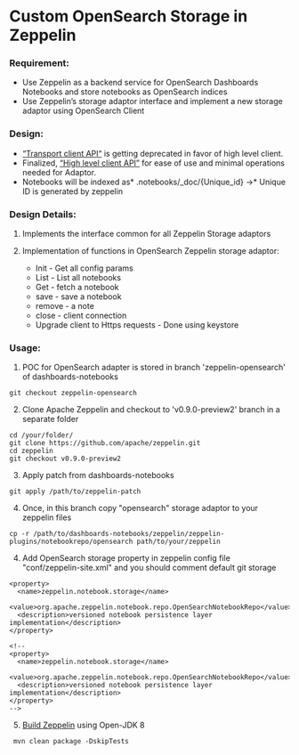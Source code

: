 # **Custom OpenSearch Storage in Zeppelin**

### **Requirement:**

- Use Zeppelin as a backend service for OpenSearch Dashboards Notebooks and store notebooks as OpenSearch indices
- Use Zeppelin’s storage adaptor interface and implement a new storage adaptor using OpenSearch Client

### **Design:**

- [“Transport client API“](https://www.elastic.co/guide/en/elasticsearch/client/java-api/current/transport-client.html) is getting deprecated in favor of high level client.
- Finalized, [“High level client API”](https://www.elastic.co/guide/en/elasticsearch/client/java-rest/7.8/java-rest-high.html) for ease of use and minimal operations needed for Adaptor.
- Notebooks will be indexed as* .notebooks/\_doc/{Unique_id} →* Unique ID is generated by zeppelin

### **Design Details:**

1. Implements the interface common for all Zeppelin Storage adaptors
2. Implementation of functions in OpenSearch Zeppelin storage adaptor:

   - Init - Get all config params
   - List - List all notebooks
   - Get - fetch a notebook
   - save - save a notebook
   - remove - a note
   - close - client connection
   - Upgrade client to Https requests - Done using keystore

### **Usage:**

1. POC for OpenSearch adapter is stored in branch 'zeppelin-opensearch' of dashboards-notebooks
```
git checkout zeppelin-opensearch
```
2. Clone Apache Zeppelin and checkout to 'v0.9.0-preview2' branch in a separate folder 
```
cd /your/folder/
git clone https://github.com/apache/zeppelin.git
cd zeppelin
git checkout v0.9.0-preview2
```
3. Apply patch from dashboards-notebooks
```
git apply /path/to/zeppelin-patch
```
4. Once, in this branch copy "opensearch" storage adaptor to your zeppelin files
```
cp -r /path/to/dashboards-notebooks/zeppelin/zeppelin-plugins/notebookrepo/opensearch path/to/your/zeppelin
```
4. Add OpenSearch storage property in zeppelin config file "conf/zeppelin-site.xml" and you should comment default git storage
```
<property>
  <name>zeppelin.notebook.storage</name>
  <value>org.apache.zeppelin.notebook.repo.OpenSearchNotebookRepo</value>
  <description>versioned notebook persistence layer implementation</description>
</property>

<!-- 
<property>
  <name>zeppelin.notebook.storage</name>
  <value>org.apache.zeppelin.notebook.repo.OpenSearchNotebookRepo</value>
  <description>versioned notebook persistence layer implementation</description>
</property>
-->
```
5. [Build Zeppelin](https://zeppelin.apache.org/docs/0.9.0-preview2/setup/basics/how_to_build.html) using Open-JDK 8 
```
 mvn clean package -DskipTests 
```
